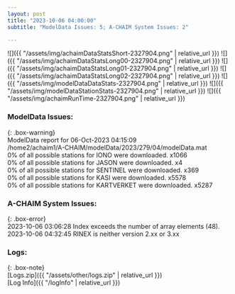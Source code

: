 ```yaml
---
layout: post
title: "2023-10-06 04:00:00"
subtitle: "ModelData Issues: 5; A-CHAIM System Issues: 2"

---
```


![]({{ "/assets/img/achaimDataStatsShort-2327904.png" | relative_url }})
![]({{ "/assets/img/achaimDataStatsLong00-2327904.png" | relative_url }})
![]({{ "/assets/img/achaimDataStatsLong01-2327904.png" | relative_url }})
![]({{ "/assets/img/achaimDataStatsLong02-2327904.png" | relative_url }})
![]({{ "/assets/img/modelDataDataStats-2327904.png" | relative_url }})
![]({{ "/assets/img/modelDataStationStats-2327904.png" | relative_url }})
![]({{ "/assets/img/achaimRunTime-2327904.png" | relative_url }})


### ModelData Issues:  
  
{: .box-warning}  
 ModelData report for 06-Oct-2023 04:15:09   
 /home2/achaim1/A-CHAIM/modelData/2023/279/04/modelData.mat   
 0% of all possible stations for IONO were downloaded. x1066   
 0% of all possible stations for JASON were downloaded. x4   
 0% of all possible stations for SENTINEL were downloaded. x369   
 0% of all possible stations for KASI were downloaded. x5578   
 0% of all possible stations for KARTVERKET were downloaded. x5287   
  
### A-CHAIM System Issues:  
  
{: .box-error}  
2023-10-06 03:06:28 Index exceeds the number of array elements (48).  
2023-10-06 04:32:45 RINEX is neither version 2.xx or 3.xx  

### Logs:  
  
{: .box-note}  
[Logs.zip]({{ "/assets/other/logs.zip" | relative_url }})  
[Log Info]({{ "/logInfo" | relative_url }})  

